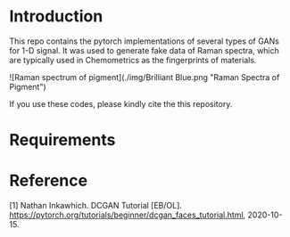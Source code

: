 # Introduction
This repo contains the pytorch implementations of several types of GANs for 1-D signal. It was used to generate fake data of Raman spectra, which are typically used in Chemometrics as the fingerprints of materials.

![Raman spectrum of pigment](./img/Brilliant Blue.png "Raman Spectra of Pigment")

If you use these codes, please kindly cite the  this repository.

# Requirements



# Reference

[1] Nathan Inkawhich. DCGAN Tutorial [EB/OL]. https://pytorch.org/tutorials/beginner/dcgan_faces_tutorial.html, 2020-10-15.

